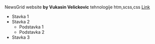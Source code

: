  NewsGrid website
 **by Vukasin Velickovic**
 tehnologije htm,scss,css
[Link](https://www.cdlbgd.rs/)
- Stavka 1
- Stavka 2
  - Podstavka 1
  - Podstavka 2
- Stavka 3
